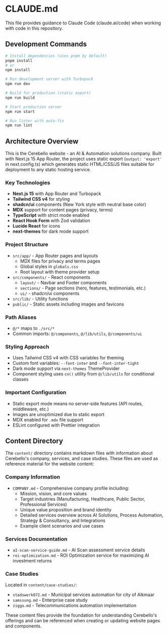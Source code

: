 # CLAUDE.md

This file provides guidance to Claude Code (claude.ai/code) when working with code in this repository.

## Development Commands

```bash
# Install dependencies (uses pnpm by default)
pnpm install
# or
npm install

# Run development server with Turbopack
npm run dev

# Build for production (static export)
npm run build

# Start production server
npm run start

# Run linter with auto-fix
npm run lint
```

## Architecture Overview

This is the Cerebello website - an AI & Automation solutions company. Built with Next.js 15 App Router, the project uses static export (`output: 'export'` in next.config.ts) which generates static HTML/CSS/JS files suitable for deployment to any static hosting service.

### Key Technologies
- **Next.js 15** with App Router and Turbopack
- **Tailwind CSS v4** for styling
- **shadcn/ui** components (New York style with neutral base color)
- **MDX** support for content pages (privacy, terms)
- **TypeScript** with strict mode enabled
- **React Hook Form** with Zod validation
- **Lucide React** for icons
- **next-themes** for dark mode support

### Project Structure
- `src/app/` - App Router pages and layouts
  - MDX files for privacy and terms pages
  - Global styles in `globals.css`
  - Root layout with theme provider setup
- `src/components/` - React components
  - `layout/` - Navbar and Footer components
  - `sections/` - Page sections (hero, features, testimonials, etc.)
  - `ui/` - shadcn/ui components
- `src/lib/` - Utility functions
- `public/` - Static assets including images and favicons

### Path Aliases
- `@/*` maps to `./src/*`
- Common imports: `@/components`, `@/lib/utils`, `@/components/ui`

### Styling Approach
- Uses Tailwind CSS v4 with CSS variables for theming
- Custom font variables: `--font-inter` and `--font-inter-tight`
- Dark mode support via `next-themes` ThemeProvider
- Component styling uses `cn()` utility from `@/lib/utils` for conditional classes

### Important Configuration
- Static export mode means no server-side features (API routes, middleware, etc.)
- Images are unoptimized due to static export
- MDX enabled for `.mdx` file support
- ESLint configured with Prettier integration

## Content Directory

The `content/` directory contains markdown files with information about Cerebello's company, services, and case studies. These files are used as reference material for the website content:

### Company Information
- `COMPANY.md` - Comprehensive company profile including:
  - Mission, vision, and core values
  - Target industries (Manufacturing, Healthcare, Public Sector, Professional Services)
  - Unique value proposition and brand identity
  - Detailed services overview across AI Solutions, Process Automation, Strategy & Consultancy, and Integrations
  - Example client scenarios and use cases

### Services Documentation
- `aI-scan-service-guide.md` - AI Scan assessment service details
- `roi-optimization.md` - ROI Optimization service for maximizing AI investment returns

### Case Studies
Located in `content/case-studies/`:
- `stadswerk072.md` - Municipal services automation for city of Alkmaar
- `samssung.md` - Enterprise case study
- `ziggo.md` - Telecommunications automation implementation

These content files provide the foundation for understanding Cerebello's offerings and can be referenced when creating or updating website pages and components.